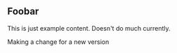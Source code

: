 ## Foobar

This is just example content. Doesn't do much currently.

Making a change for a new version
